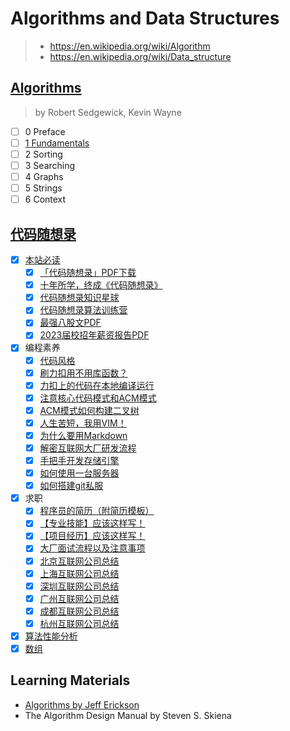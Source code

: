 # Algorithms and Data Structures

> - <https://en.wikipedia.org/wiki/Algorithm>
> - <https://en.wikipedia.org/wiki/Data_structure>

## [Algorithms](https://www.goodreads.com/book/show/10803540-algorithms)

> by Robert Sedgewick, Kevin Wayne

- [ ] 0 Preface
- [ ] [1 Fundamentals](fundamentals)
- [ ] 2 Sorting
- [ ] 3 Searching
- [ ] 4 Graphs
- [ ] 5 Strings
- [ ] 6 Context

## [代码随想录](https://github.com/youngyangyang04/leetcode-master)

- [x] [本站必读](https://programmercarl.com/)
  - [x] [「代码随想录」PDF下载](https://programmercarl.com/other/algo_pdf.html)
  - [x] [十年所学，终成《代码随想录》](https://programmercarl.com/other/publish.html)
  - [x] [代码随想录知识星球](https://programmercarl.com/other/kstar.html)
  - [x] [代码随想录算法训练营](https://programmercarl.com/other/xunlianying.html)
  - [x] [最强八股文PDF](https://programmercarl.com/other/kstar_baguwen.html)
  - [x] [2023届校招年薪资报告PDF](https://programmercarl.com/other/2022salary.html)
- [x] 编程素养
  - [x] [代码风格](https://programmercarl.com/%E5%89%8D%E5%BA%8F/%E4%BB%A3%E7%A0%81%E9%A3%8E%E6%A0%BC.html)
  - [x] [刷力扣用不用库函数？](https://programmercarl.com/%E5%89%8D%E5%BA%8F/%E5%88%B7%E5%8A%9B%E6%89%A3%E7%94%A8%E4%B8%8D%E7%94%A8%E5%BA%93%E5%87%BD%E6%95%B0.html)
  - [x] [力扣上的代码在本地编译运行](https://programmercarl.com/%E5%89%8D%E5%BA%8F/%E5%8A%9B%E6%89%A3%E4%B8%8A%E7%9A%84%E4%BB%A3%E7%A0%81%E6%83%B3%E5%9C%A8%E6%9C%AC%E5%9C%B0%E7%BC%96%E8%AF%91%E8%BF%90%E8%A1%8C%EF%BC%9F.html)
  - [x] [注意核心代码模式和ACM模式](https://programmercarl.com/%E5%89%8D%E5%BA%8F/%E4%BB%80%E4%B9%88%E6%98%AF%E6%A0%B8%E5%BF%83%E4%BB%A3%E7%A0%81%E6%A8%A1%E5%BC%8F%EF%BC%8C%E4%BB%80%E4%B9%88%E5%8F%88%E6%98%AFACM%E6%A8%A1%E5%BC%8F%EF%BC%9F.html)
  - [x] [ACM模式如何构建二叉树](https://programmercarl.com/%E5%89%8D%E5%BA%8F/ACM%E6%A8%A1%E5%BC%8F%E5%A6%82%E4%BD%95%E6%9E%84%E5%BB%BA%E4%BA%8C%E5%8F%89%E6%A0%91.html)
  - [x] [人生苦短，我用VIM！](https://programmercarl.com/%E5%89%8D%E5%BA%8F/vim.html)
  - [x] [为什么要用Markdown](https://programmercarl.com/%E5%89%8D%E5%BA%8F/%E7%A8%8B%E5%BA%8F%E5%91%98%E5%86%99%E6%96%87%E6%A1%A3%E5%B7%A5%E5%85%B7.html)
  - [x] [解密互联网大厂研发流程](https://programmercarl.com/%E5%89%8D%E5%BA%8F/%E4%BA%92%E8%81%94%E7%BD%91%E5%A4%A7%E5%8E%82%E7%A0%94%E5%8F%91%E6%B5%81%E7%A8%8B.html)
  - [x] [手把手开发存储引擎](https://programmercarl.com/qita/kvstore.html)
  - [x] [如何使用一台服务器](https://programmercarl.com/qita/server.html)
  - [x] [如何搭建git私服](https://programmercarl.com/qita/gitserver.html)
- [x] 求职
  - [x] [程序员的简历（附简历模板）](https://programmercarl.com/%E5%89%8D%E5%BA%8F/%E7%A8%8B%E5%BA%8F%E5%91%98%E7%AE%80%E5%8E%86.html)
  - [x] [【专业技能】应该这样写！](https://programmercarl.com/other/jianlizhuanye.html)
  - [x] [【项目经历】应该这样写！](https://programmercarl.com/other/jianlixiangmu.html)
  - [x] [大厂面试流程以及注意事项](https://programmercarl.com/%E5%89%8D%E5%BA%8F/BAT%E7%BA%A7%E5%88%AB%E6%8A%80%E6%9C%AF%E9%9D%A2%E8%AF%95%E6%B5%81%E7%A8%8B%E5%92%8C%E6%B3%A8%E6%84%8F%E4%BA%8B%E9%A1%B9%E9%83%BD%E5%9C%A8%E8%BF%99%E9%87%8C%E4%BA%86.html)
  - [x] [北京互联网公司总结](https://programmercarl.com/%E5%89%8D%E5%BA%8F/%E5%8C%97%E4%BA%AC%E4%BA%92%E8%81%94%E7%BD%91%E5%85%AC%E5%8F%B8%E6%80%BB%E7%BB%93.html)
  - [x] [上海互联网公司总结](https://programmercarl.com/%E5%89%8D%E5%BA%8F/%E4%B8%8A%E6%B5%B7%E4%BA%92%E8%81%94%E7%BD%91%E5%85%AC%E5%8F%B8%E6%80%BB%E7%BB%93.html)
  - [x] [深圳互联网公司总结](https://programmercarl.com/%E5%89%8D%E5%BA%8F/%E6%B7%B1%E5%9C%B3%E4%BA%92%E8%81%94%E7%BD%91%E5%85%AC%E5%8F%B8%E6%80%BB%E7%BB%93.html)
  - [x] [广州互联网公司总结](https://programmercarl.com/%E5%89%8D%E5%BA%8F/%E5%B9%BF%E5%B7%9E%E4%BA%92%E8%81%94%E7%BD%91%E5%85%AC%E5%8F%B8%E6%80%BB%E7%BB%93.html)
  - [x] [成都互联网公司总结](https://programmercarl.com/%E5%89%8D%E5%BA%8F/%E6%88%90%E9%83%BD%E4%BA%92%E8%81%94%E7%BD%91%E5%85%AC%E5%8F%B8%E6%80%BB%E7%BB%93.html)
  - [x] [杭州互联网公司总结](https://programmercarl.com/%E5%89%8D%E5%BA%8F/%E6%9D%AD%E5%B7%9E%E4%BA%92%E8%81%94%E7%BD%91%E5%85%AC%E5%8F%B8%E6%80%BB%E7%BB%93.html)
- [x] [算法性能分析](fundamentals/analysis_of_algorithms.md)
- [x] [数组](array)

## Learning Materials

- [Algorithms by Jeff Erickson](http://jeffe.cs.illinois.edu/teaching/algorithms/)
- The Algorithm Design Manual by Steven S. Skiena

